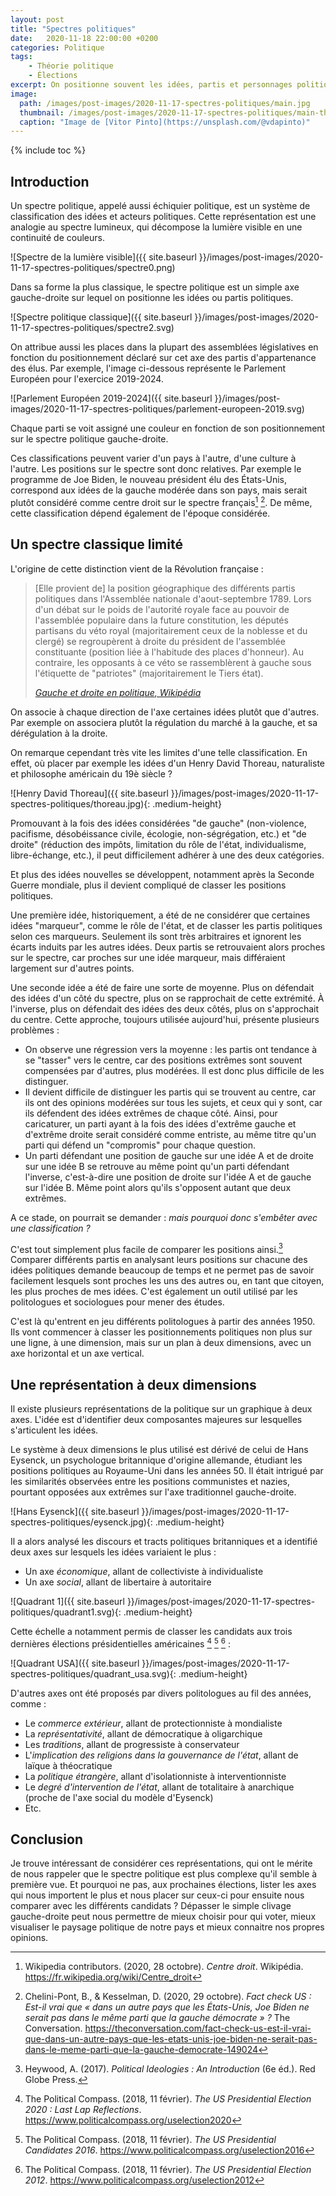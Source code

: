 ```yaml
---
layout: post
title: "Spectres politiques"
date:   2020-11-18 22:00:00 +0200
categories: Politique
tags:
    - Théorie politique
    - Élections
excerpt: On positionne souvent les idées, partis et personnages politiques sur un axe continu gauche-droite. Mais cette reprséentation simpliste peut être remplacée.
image:
  path: /images/post-images/2020-11-17-spectres-politiques/main.jpg
  thumbnail: /images/post-images/2020-11-17-spectres-politiques/main-thumb-flat.jpg
  caption: "Image de [Vitor Pinto](https://unsplash.com/@vdapinto)"
---
```


{% include toc %}

## Introduction

Un spectre politique, appelé aussi échiquier politique, est un système de classification des idées et acteurs politiques. Cette représentation est une analogie au spectre lumineux, qui décompose la lumière visible en une continuité de couleurs.

![Spectre de la lumière visible]({{ site.baseurl }}/images/post-images/2020-11-17-spectres-politiques/spectre0.png)

Dans sa forme la plus classique, le spectre politique est un simple axe gauche-droite sur lequel on positionne les idées ou partis politiques.

![Spectre politique classique]({{ site.baseurl }}/images/post-images/2020-11-17-spectres-politiques/spectre2.svg)

On attribue aussi les places dans la plupart des assemblées législatives en fonction du positionnement déclaré sur cet axe des partis d'appartenance des élus. Par exemple, l'image ci-dessous représente le Parlement Européen pour l'exercice 2019-2024.

![Parlement Européen 2019-2024]({{ site.baseurl }}/images/post-images/2020-11-17-spectres-politiques/parlement-europeen-2019.svg)

Chaque parti se voit assigné une couleur en fonction de son positionnement sur le spectre politique gauche-droite.

Ces classifications peuvent varier d'un pays à l'autre, d'une culture à l'autre. Les positions sur le spectre sont donc relatives. Par exemple le programme de Joe Biden, le nouveau président élu des États-Unis, correspond aux idées de la gauche modérée dans son pays, mais serait plutôt considéré comme centre droit sur le spectre français[^wikipedia_centre_droit] [^aoc_biden]. De même, cette classification dépend également de l'époque considérée.

## Un spectre classique limité

L'origine de cette distinction vient de la Révolution française :

> [Elle provient de] la position géographique des différents partis politiques dans l'Assemblée nationale d'aout-septembre 1789. Lors d'un débat sur le poids de l'autorité royale face au pouvoir de l'assemblée populaire dans la future constitution, les députés partisans du véto royal (majoritairement ceux de la noblesse et du clergé) se regroupèrent à droite du président de l'assemblée constituante (position liée à l'habitude des places d'honneur). Au contraire, les opposants à ce véto se rassemblèrent à gauche sous l'étiquette de "patriotes" (majoritairement le Tiers état).
>
> *[Gauche et droite en politique, Wikipédia](https://fr.wikipedia.org/wiki/Gauche_et_droite_en_politique#En_France)*

On associe à chaque direction de l'axe certaines idées plutôt que d'autres. Par exemple on associera plutôt la régulation du marché à la gauche, et sa dérégulation à la droite.

On remarque cependant très vite les limites d'une telle classification. En effet, où placer par exemple les idées d'un Henry David Thoreau, naturaliste et philosophe américain du 19è siècle ?

![Henry David Thoreau]({{ site.baseurl }}/images/post-images/2020-11-17-spectres-politiques/thoreau.jpg){: .medium-height}

Promouvant à la fois des idées considérées "de gauche" (non-violence, pacifisme, désobéissance civile, écologie, non-ségrégation, etc.) et "de droite" (réduction des impôts, limitation du rôle de l'état, individualisme, libre-échange, etc.), il peut difficilement adhérer à une des deux catégories.

Et plus des idées nouvelles se développent, notamment après la Seconde Guerre mondiale, plus il devient compliqué de classer les positions politiques.

Une première idée, historiquement, a été de ne considérer que certaines idées "marqueur", comme le rôle de l'état, et de classer les partis politiques selon ces marqueurs. Seulement ils sont très arbitraires et ignorent les écarts induits par les autres idées. Deux partis se retrouvaient alors proches sur le spectre, car proches sur une idée marqueur, mais différaient largement sur d'autres points.

Une seconde idée a été de faire une sorte de moyenne. Plus on défendait des idées d'un côté du spectre, plus on se rapprochait de cette extrémité. À l'inverse, plus on défendait des idées des deux côtés, plus on s'approchait du centre. Cette approche, toujours utilisée aujourd'hui, présente plusieurs problèmes :

* On observe une régression vers la moyenne : les partis ont tendance à se "tasser" vers le centre, car des positions extrêmes sont souvent compensées par d'autres, plus modérées. Il est donc plus difficile de les distinguer.
* Il devient difficile de distinguer les partis qui se trouvent au centre, car ils ont des opinions modérées sur tous les sujets, et ceux qui y sont, car ils défendent des idées extrêmes de chaque côté. Ainsi, pour caricaturer, un parti ayant à la fois des idées d'extrême gauche et d'extrême droite serait considéré comme entriste, au même titre qu'un parti qui défend un "compromis" pour chaque question.
* Un parti défendant une position de gauche sur une idée A et de droite sur une idée B se retrouve au même point qu'un parti défendant l'inverse, c'est-à-dire une position de droite sur l'idée A et de gauche sur l'idée B. Même point alors qu'ils s'opposent autant que deux extrêmes.

A ce stade, on pourrait se demander : *mais pourquoi donc s'embêter avec une classification ?*

C'est tout simplement plus facile de comparer les positions ainsi.[^heywood_political_ideologies] Comparer différents partis en analysant leurs positions sur chacune des idées politiques demande beaucoup de temps et ne permet pas de savoir facilement lesquels sont proches les uns des autres ou, en tant que citoyen, les plus proches de mes idées. C'est également un outil utilisé par les politologues et sociologues pour mener des études.

C'est là qu'entrent en jeu différents politologues à partir des années 1950. Ils vont commencer à classer les positionnements politiques non plus sur une ligne, à une dimension, mais sur un plan à deux dimensions, avec un axe horizontal et un axe vertical.

## Une représentation à deux dimensions

Il existe plusieurs représentations de la politique sur un graphique à deux axes. L'idée est d'identifier deux composantes majeures sur lesquelles s'articulent les idées.

Le système à deux dimensions le plus utilisé est dérivé de celui de Hans Eysenck, un psychologue britannique d'origine allemande, étudiant les positions politiques au Royaume-Uni dans les années 50. Il était intrigué par les similarités observées entre les positions communistes et nazies, pourtant opposées aux extrêmes sur l'axe traditionnel gauche-droite.

![Hans Eysenck]({{ site.baseurl }}/images/post-images/2020-11-17-spectres-politiques/eysenck.jpg){: .medium-height}

Il a alors analysé les discours et tracts politiques britanniques et a identifié deux axes sur lesquels les idées variaient le plus :

* Un axe *économique*, allant de collectiviste à individualiste
* Un axe *social*, allant de libertaire à autoritaire

![Quadrant 1]({{ site.baseurl }}/images/post-images/2020-11-17-spectres-politiques/quadrant1.svg){: .medium-height}

Cette échelle a notamment permis de classer les candidats aux trois dernières élections présidentielles américaines [^compass_usa_20] [^compass_usa_16] [^compass_usa_12] :

![Quadrant USA]({{ site.baseurl }}/images/post-images/2020-11-17-spectres-politiques/quadrant_usa.svg){: .medium-height}

D'autres axes ont été proposés par divers politologues au fil des années, comme :

* Le *commerce extérieur*, allant de protectionniste à mondialiste
* La *représentativité*, allant de démocratique à oligarchique
* Les *traditions*, allant de progressiste à conservateur
* L'*implication des religions dans la gouvernance de l'état*, allant de laïque à théocratique
* La *politique étrangère*, allant d'isolationniste à interventionniste
* Le *degré d'intervention de l'état*, allant de totalitaire à anarchique (proche de l'axe social du modèle d'Eysenck)
* Etc.

## Conclusion

Je trouve intéressant de considérer ces représentations, qui ont le mérite de nous rappeler que le spectre politique est plus complexe qu'il semble à première vue. Et pourquoi ne pas, aux prochaines élections, lister les axes qui nous importent le plus et nous placer sur ceux-ci pour ensuite nous comparer avec les différents candidats ? Dépasser le simple clivage gauche-droite peut nous permettre de mieux choisir pour qui voter, mieux visualiser le paysage politique de notre pays et mieux connaitre nos propres opinions.

<!-- Références -->

[^wikipedia_centre_droit]: Wikipedia contributors. (2020, 28 octobre). *Centre droit*. Wikipédia. <https://fr.wikipedia.org/wiki/Centre_droit>

[^aoc_biden]: Chelini-Pont, B., & Kesselman, D. (2020, 29 octobre). *Fact check US : Est-il vrai que « dans un autre pays que les États-Unis, Joe Biden ne serait pas dans le même parti que la gauche démocrate » ?* The Conversation. <https://theconversation.com/fact-check-us-est-il-vrai-que-dans-un-autre-pays-que-les-etats-unis-joe-biden-ne-serait-pas-dans-le-meme-parti-que-la-gauche-democrate-149024>

[^heywood_political_ideologies]: Heywood, A. (2017). *Political Ideologies : An Introduction* (6e éd.). Red Globe Press.

[^compass_usa_20]: The Political Compass. (2018, 11 février). *The US Presidential Election 2020 : Last Lap Reflections*. <https://www.politicalcompass.org/uselection2020>

[^compass_usa_16]: The Political Compass. (2018, 11 février). *The US Presidential Candidates 2016*. <https://www.politicalcompass.org/uselection2016>

[^compass_usa_12]: The Political Compass. (2018, 11 février). *The US Presidential Election 2012*. <https://www.politicalcompass.org/uselection2012>
